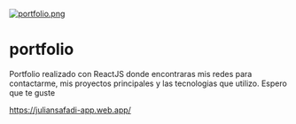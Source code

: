 [![portfolio.png](https://i.postimg.cc/BvXgVyXc/portfolio.png)](https://postimg.cc/kVPKVTNB)
# portfolio


Portfolio realizado con ReactJS donde encontraras mis redes para contactarme, mis proyectos principales y las tecnologias que utilizo. Espero que te guste


https://juliansafadi-app.web.app/
